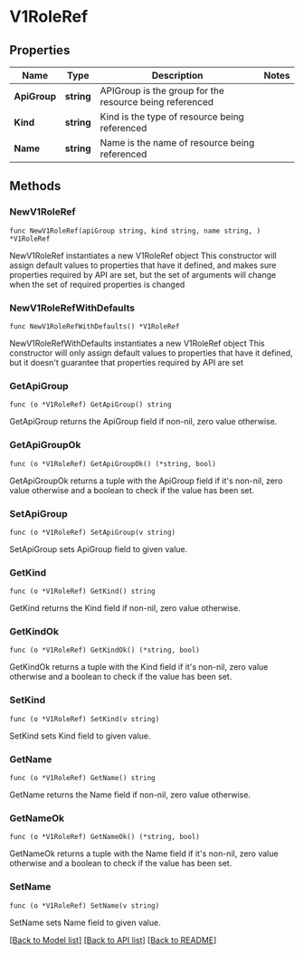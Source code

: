 # V1RoleRef

## Properties

Name | Type | Description | Notes
------------ | ------------- | ------------- | -------------
**ApiGroup** | **string** | APIGroup is the group for the resource being referenced | 
**Kind** | **string** | Kind is the type of resource being referenced | 
**Name** | **string** | Name is the name of resource being referenced | 

## Methods

### NewV1RoleRef

`func NewV1RoleRef(apiGroup string, kind string, name string, ) *V1RoleRef`

NewV1RoleRef instantiates a new V1RoleRef object
This constructor will assign default values to properties that have it defined,
and makes sure properties required by API are set, but the set of arguments
will change when the set of required properties is changed

### NewV1RoleRefWithDefaults

`func NewV1RoleRefWithDefaults() *V1RoleRef`

NewV1RoleRefWithDefaults instantiates a new V1RoleRef object
This constructor will only assign default values to properties that have it defined,
but it doesn't guarantee that properties required by API are set

### GetApiGroup

`func (o *V1RoleRef) GetApiGroup() string`

GetApiGroup returns the ApiGroup field if non-nil, zero value otherwise.

### GetApiGroupOk

`func (o *V1RoleRef) GetApiGroupOk() (*string, bool)`

GetApiGroupOk returns a tuple with the ApiGroup field if it's non-nil, zero value otherwise
and a boolean to check if the value has been set.

### SetApiGroup

`func (o *V1RoleRef) SetApiGroup(v string)`

SetApiGroup sets ApiGroup field to given value.


### GetKind

`func (o *V1RoleRef) GetKind() string`

GetKind returns the Kind field if non-nil, zero value otherwise.

### GetKindOk

`func (o *V1RoleRef) GetKindOk() (*string, bool)`

GetKindOk returns a tuple with the Kind field if it's non-nil, zero value otherwise
and a boolean to check if the value has been set.

### SetKind

`func (o *V1RoleRef) SetKind(v string)`

SetKind sets Kind field to given value.


### GetName

`func (o *V1RoleRef) GetName() string`

GetName returns the Name field if non-nil, zero value otherwise.

### GetNameOk

`func (o *V1RoleRef) GetNameOk() (*string, bool)`

GetNameOk returns a tuple with the Name field if it's non-nil, zero value otherwise
and a boolean to check if the value has been set.

### SetName

`func (o *V1RoleRef) SetName(v string)`

SetName sets Name field to given value.



[[Back to Model list]](../README.md#documentation-for-models) [[Back to API list]](../README.md#documentation-for-api-endpoints) [[Back to README]](../README.md)


